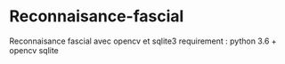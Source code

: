 # Reconnaisance-fascial
Reconnaisance fascial avec opencv et sqlite3
requirement :
python 3.6 +
opencv
sqlite
